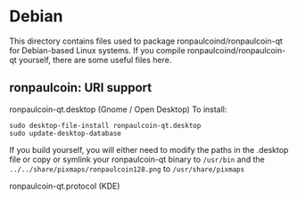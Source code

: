 
Debian
====================
This directory contains files used to package ronpaulcoind/ronpaulcoin-qt
for Debian-based Linux systems. If you compile ronpaulcoind/ronpaulcoin-qt yourself, there are some useful files here.

## ronpaulcoin: URI support ##


ronpaulcoin-qt.desktop  (Gnome / Open Desktop)
To install:

	sudo desktop-file-install ronpaulcoin-qt.desktop
	sudo update-desktop-database

If you build yourself, you will either need to modify the paths in
the .desktop file or copy or symlink your ronpaulcoin-qt binary to `/usr/bin`
and the `../../share/pixmaps/ronpaulcoin128.png` to `/usr/share/pixmaps`

ronpaulcoin-qt.protocol (KDE)

